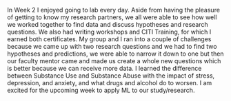 In Week 2 I enjoyed going to lab every day. Aside from having the pleasure of getting to know my research partners, we all were able to see how well we worked together to find data and discuss hypotheses and research questions. We also had writing workshops and CITI Training, for which I earned both certificates. My group and I ran into a couple of challenges because we came up with two research questions and we had to find two hypotheses and predictions, we were able to narrow it down to one but then our faculty mentor came and made us create a whole new questions which is better because we can receive more data. I learned the difference between Substance Use and Substance Abuse with the impact of stress, depression, and anxiety, and what drugs and alcohol do to worsen. I am excited for the upcoming week to apply ML to our study/research.
